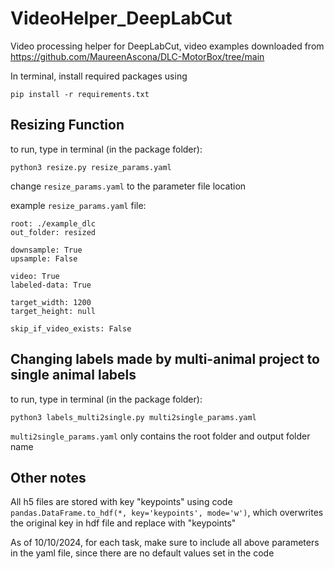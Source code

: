 # VideoHelper_DeepLabCut
Video processing helper for DeepLabCut, video examples downloaded from https://github.com/MaureenAscona/DLC-MotorBox/tree/main

In terminal, install required packages using 

```
pip install -r requirements.txt
```

## Resizing Function
to run, type in terminal (in the package folder):

```
python3 resize.py resize_params.yaml
```

change `resize_params.yaml` to the parameter file location

example `resize_params.yaml` file:

```
root: ./example_dlc
out_folder: resized

downsample: True
upsample: False

video: True
labeled-data: True

target_width: 1200
target_height: null

skip_if_video_exists: False
```

## Changing labels made by multi-animal project to single animal labels

to run, type in terminal (in the package folder):

```
python3 labels_multi2single.py multi2single_params.yaml
```

`multi2single_params.yaml` only contains the root folder and output folder name

## Other notes

All h5 files are stored with key "keypoints" using code `pandas.DataFrame.to_hdf(*, key='keypoints', mode='w')`, which overwrites the original key in hdf file and replace with "keypoints"

As of 10/10/2024, for each task, make sure to include all above parameters in the yaml file, since there are no default values set in the code


